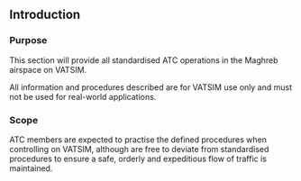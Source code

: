 ## Introduction

### Purpose

This section will provide all standardised ATC operations in the Maghreb airspace on VATSIM.

All information and procedures described are for VATSIM use only and must not be used for real-world applications.

### Scope

ATC members are expected to practise the defined procedures when controlling on VATSIM, although are free to deviate from standardised procedures to ensure a safe, orderly and expeditious flow of traffic is maintained.